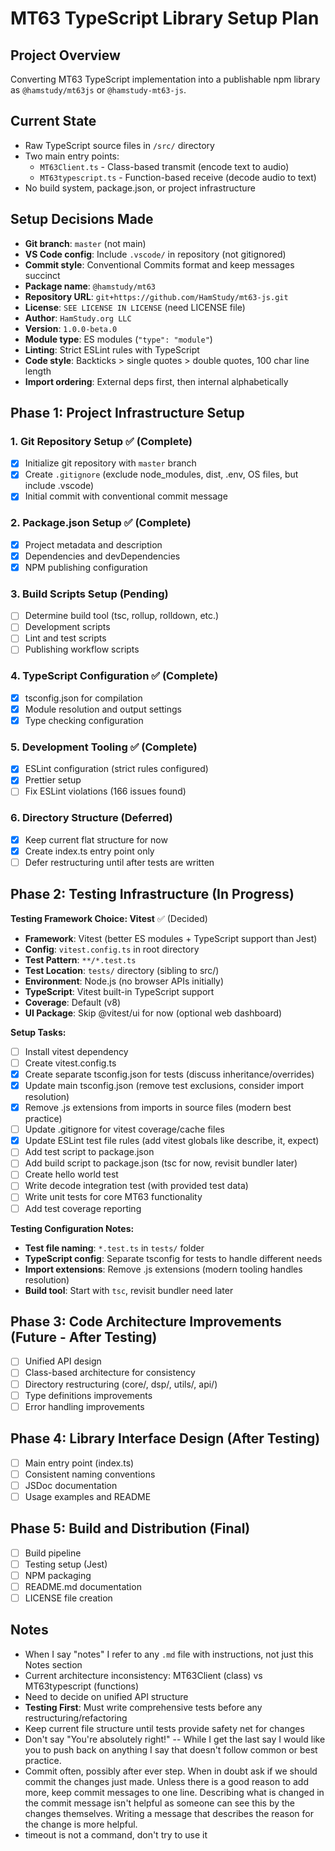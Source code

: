 # MT63 TypeScript Library Setup Plan

## Project Overview

Converting MT63 TypeScript implementation into a publishable npm library as `@hamstudy/mt63js` or `@hamstudy-mt63-js`.

## Current State

- Raw TypeScript source files in `/src/` directory
- Two main entry points:
  - `MT63Client.ts` - Class-based transmit (encode text to audio)
  - `MT63typescript.ts` - Function-based receive (decode audio to text)
- No build system, package.json, or project infrastructure

## Setup Decisions Made

- **Git branch**: `master` (not main)
- **VS Code config**: Include `.vscode/` in repository (not gitignored)
- **Commit style**: Conventional Commits format and keep messages succinct
- **Package name**: `@hamstudy/mt63`
- **Repository URL**: `git+https://github.com/HamStudy/mt63-js.git`
- **License**: `SEE LICENSE IN LICENSE` (need LICENSE file)
- **Author**: `HamStudy.org LLC`
- **Version**: `1.0.0-beta.0`
- **Module type**: ES modules (`"type": "module"`)
- **Linting**: Strict ESLint rules with TypeScript
- **Code style**: Backticks > single quotes > double quotes, 100 char line length
- **Import ordering**: External deps first, then internal alphabetically

## Phase 1: Project Infrastructure Setup

### 1. Git Repository Setup ✅ (Complete)

- [x] Initialize git repository with `master` branch
- [x] Create `.gitignore` (exclude node_modules, dist, .env, OS files, but include .vscode)
- [x] Initial commit with conventional commit message

### 2. Package.json Setup ✅ (Complete)

- [x] Project metadata and description
- [x] Dependencies and devDependencies
- [x] NPM publishing configuration

### 3. Build Scripts Setup (Pending)

- [ ] Determine build tool (tsc, rollup, rolldown, etc.)
- [ ] Development scripts
- [ ] Lint and test scripts
- [ ] Publishing workflow scripts

### 4. TypeScript Configuration ✅ (Complete)

- [x] tsconfig.json for compilation
- [x] Module resolution and output settings
- [x] Type checking configuration

### 5. Development Tooling ✅ (Complete)

- [x] ESLint configuration (strict rules configured)
- [x] Prettier setup
- [ ] Fix ESLint violations (166 issues found)

### 6. Directory Structure (Deferred)

- [x] Keep current flat structure for now
- [x] Create index.ts entry point only
- [ ] Defer restructuring until after tests are written

## Phase 2: Testing Infrastructure (In Progress)

**Testing Framework Choice: Vitest** ✅ (Decided)

- **Framework**: Vitest (better ES modules + TypeScript support than Jest)
- **Config**: `vitest.config.ts` in root directory
- **Test Pattern**: `**/*.test.ts`
- **Test Location**: `tests/` directory (sibling to src/)
- **Environment**: Node.js (no browser APIs initially)
- **TypeScript**: Vitest built-in TypeScript support
- **Coverage**: Default (v8)
- **UI Package**: Skip @vitest/ui for now (optional web dashboard)

**Setup Tasks:**

- [ ] Install vitest dependency
- [ ] Create vitest.config.ts
- [x] Create separate tsconfig.json for tests (discuss inheritance/overrides)
- [x] Update main tsconfig.json (remove test exclusions, consider import resolution)
- [x] Remove .js extensions from imports in source files (modern best practice)
- [ ] Update .gitignore for vitest coverage/cache files
- [x] Update ESLint test file rules (add vitest globals like describe, it, expect)
- [ ] Add test script to package.json
- [ ] Add build script to package.json (tsc for now, revisit bundler later)
- [ ] Create hello world test
- [ ] Write decode integration test (with provided test data)
- [ ] Write unit tests for core MT63 functionality
- [ ] Add test coverage reporting

**Testing Configuration Notes:**

- **Test file naming**: `*.test.ts` in `tests/` folder
- **TypeScript config**: Separate tsconfig for tests to handle different needs
- **Import extensions**: Remove .js extensions (modern tooling handles resolution)
- **Build tool**: Start with `tsc`, revisit bundler need later

## Phase 3: Code Architecture Improvements (Future - After Testing)

- [ ] Unified API design
- [ ] Class-based architecture for consistency
- [ ] Directory restructuring (core/, dsp/, utils/, api/)
- [ ] Type definitions improvements
- [ ] Error handling improvements

## Phase 4: Library Interface Design (After Testing)

- [ ] Main entry point (index.ts)
- [ ] Consistent naming conventions
- [ ] JSDoc documentation
- [ ] Usage examples and README

## Phase 5: Build and Distribution (Final)

- [ ] Build pipeline
- [ ] Testing setup (Jest)
- [ ] NPM packaging
- [ ] README.md documentation
- [ ] LICENSE file creation

## Notes

- When I say "notes" I refer to any `.md` file with instructions, not just this Notes section
- Current architecture inconsistency: MT63Client (class) vs MT63typescript (functions)
- Need to decide on unified API structure
- **Testing First**: Must write comprehensive tests before any restructuring/refactoring
- Keep current file structure until tests provide safety net for changes
- Don't say "You're absolutely right!" -- While I get the last say I would like you to push back on anything I say that doesn't follow common or best practice.
- Commit often, possibly after ever step. When in doubt ask if we should commit the changes just made. Unless there is a good reason to add more, keep commit messages to one line. Describing what is changed in the commit message isn't helpful as someone can see this by the changes themselves. Writing a message that describes the reason for the change is more helpful.
- timeout is not a command, don't try to use it
